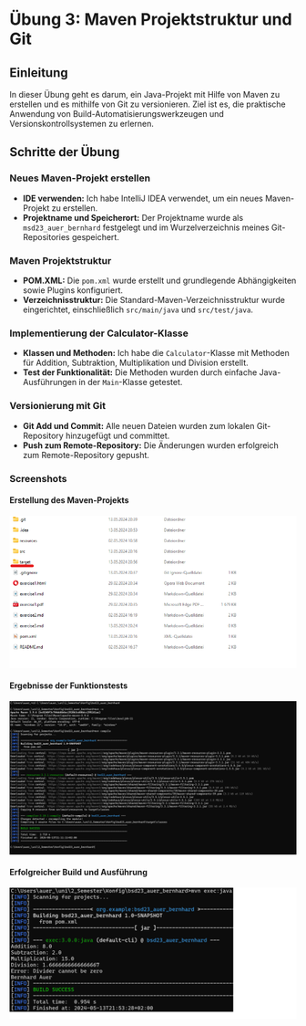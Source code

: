# Übung 3: Maven Projektstruktur und Git

## Einleitung

In dieser Übung geht es darum, ein Java-Projekt mit Hilfe von Maven zu erstellen und es mithilfe von Git zu versionieren. Ziel ist es, die praktische Anwendung von Build-Automatisierungswerkzeugen und Versionskontrollsystemen zu erlernen.


## Schritte der Übung

### Neues Maven-Projekt erstellen

- **IDE verwenden:** Ich habe IntelliJ IDEA verwendet, um ein neues Maven-Projekt zu erstellen.
- **Projektname und Speicherort:** Der Projektname wurde als `msd23_auer_bernhard` festgelegt und im Wurzelverzeichnis meines Git-Repositories gespeichert.

### Maven Projektstruktur

- **POM.XML:** Die `pom.xml` wurde erstellt und grundlegende Abhängigkeiten sowie Plugins konfiguriert.
- **Verzeichnisstruktur:** Die Standard-Maven-Verzeichnisstruktur wurde eingerichtet, einschließlich `src/main/java` und `src/test/java`.

### Implementierung der Calculator-Klasse

- **Klassen und Methoden:** Ich habe die `Calculator`-Klasse mit Methoden für Addition, Subtraktion, Multiplikation und Division erstellt.
- **Test der Funktionalität:** Die Methoden wurden durch einfache Java-Ausführungen in der `Main`-Klasse getestet.

### Versionierung mit Git

- **Git Add und Commit:** Alle neuen Dateien wurden zum lokalen Git-Repository hinzugefügt und committet.
- **Push zum Remote-Repository:** Die Änderungen wurden erfolgreich zum Remote-Repository gepusht.

### Screenshots

#### Erstellung des Maven-Projekts

![Projekterstellung](resources/images/ex3_1.png)

#### Ergebnisse der Funktionstests

![Testausführung](resources/images/ex3_2.png)

#### Erfolgreicher Build und Ausführung

![Build und Ausführung](resources/images/ex3_3.png)



